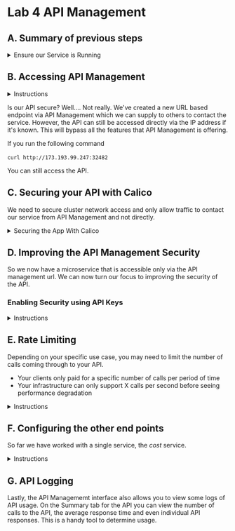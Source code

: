 # Lab 4 API Management

## A. Summary of previous steps

<details>
<summary>Ensure our Service is Running</summary>

So far, we have created services, deployed them to a kubernetes cluster and we have exposed them via a NodePort which assigns a random port to the service.

In this part of the workshop, we will use the IBM Cloud API Management to secure the cost service so that we can eventually control who has access and impose API limits to the calls to that service.  The same techniques could be applied to any service which is exposed with a NodePort.

### Pre-requisites

In order to be able to configure API management you will need some pieces of information about your cluster. Run the two commands below.

```
kubectl get nodes -o wide
kubectl get services -o wide
```

The first one will allow you to find your External IP address for your cluster.

The second will allow you to see which port your NodePort is configured for,

Sample output: 
```
$ kubectl get nodes -o wide
NAME            STATUS   ROLES    AGE   VERSION       INTERNAL-IP     EXTERNAL-IP      OS-IMAGE             KERNEL-VERSION      CONTAINER-RUNTIME
10.80.171.159   Ready    <none>   15d   v1.14.6+IKS   10.80.171.159   173.197.99.247   Ubuntu 16.04.6 LTS   4.4.0-161-generic   containerd://1.2.9

$ kubectl get services -o wide
NAME                  TYPE        CLUSTER-IP       EXTERNAL-IP   PORT(S)          AGE     SELECTOR
account-service       NodePort    172.25.28.46     <none>        8080:32485/TCP   4d18h   app=dep-account
kubernetes            ClusterIP   172.25.0.1       <none>        443/TCP          15d     <none>
cost-service          NodePort    172.25.126.195   <none>        8082:32482/TCP   4d18h   app=dep-cost
provider-service      NodePort    172.25.240.212   <none>        8081:31694/TCP   4d18h   app=dep-provider

```

So for our example, the cost service is exposed with:
- External IP: 173.197.99.247
- Port: 32482

### Testing our service using curl

We should be able to access our cost service (redirect message) using *curl* (or Postman)
```
curl http://173.197.99.247:32482
```

Sample output:
```
$ curl http://173.197.99.247:32482
  % Total    % Received % Xferd  Average Speed   Time    Time     Time  Current
                                 Dload  Upload   Total   Spent    Left  Speed
100    27  100    27    0     0    245      0 --:--:-- --:--:-- --:--:--   245Found. Redirecting to /cost

```

</details>

## B. Accessing API Management

<details>
<summary>Instructions</summary>


**Note:** If you are using a Mac, do not use Safari as the browser as it seems to have issues and does not allow all the steps to be completed fully.

In your IBM Cloud account, 
- Top left menu, then select *API Management*
![](images/01-API-Management.png)
- Then in the left menu select *Managed APIs*
![](images/02-Managed-APIs.png)
- On the right click the blue button *Create Managed API* and select the *API Proxy* option.  An API proxy is a simple reverse proxy which creates a readable URL to point at a backend service.  In our case we're going to point it at the service deployed in Kubernetes.
![](images/03-API-Proxy.png)

### Creating your first API proxy

The page that comes up allows you to create an API proxy. The simplest way to achive this is by filling in the information for
- API Name, this is just a user friendly name to identify the API
- Base path for API, this is what you want. Often a version is used, for example `/v1` followed by the name of the endpoint `/cost` for a resulting: `/v1/cost`
- External endpoint, this will be the public IP of your kubernetes cluster with the port used by your NodePort
![](images/04-API-Info.png)

**Note**: that our apps currently redirect the `/` to `/cost` by default. To avoid this redirect we should specify the end point directly

With those pieces of information filled in, scroll to the bottom and click the blue *Create* button.  For now, you can ignore the Security and Rate Limiting section.

If you go on the *Summary* tab, you will see the Route you have just created.
![](images/05-Summary.png)

In our case the route is `https://1883da9e.us-south.apiconnect.appdomain.cloud/v1/cost`

You should now be able to test the new end point:
```bash
curl https://1883da9e.us-south.apiconnect.appdomain.cloud/v1/cost/123
```

</details>

Is our API secure? Well.... Not really.  We've created a new URL based endpoint via API Management which we can supply to others to contact the service.  However, the API can still be accessed directly via the IP address if it's known.  This will bypass all the features that API Management is offering.

If you run the following command

`curl http://173.193.99.247:32482`

You can still access the API.

## C. Securing your API with Calico

We need to secure cluster network access and only allow traffic to contact our service from API Management and not directly.  

<details>
<summary>Securing the App With Calico</summary>

So in the previous steps, we started securing our API, but realized that someone who finds the public ip and port of our cluster would still be able to access the API by bypassing our API Management. When using Kubernetes clusters we can protect our cluster by using some plugins.

In this case we will be using a plugin called Calico to enable some networking policies.

### Installing Calico

Calico enables networking and network policy in Kubernetes clusters. In IBM Cloud, Calico is pre-installed which allows us to configure network policies in our cluster. But before we do that, we need to install the Calico command line interface (CLI).

Go to the following URL and follow the instructions to install Calico CLI

https://cloud.ibm.com/docs/containers?topic=containers-network_policies#cli_install

**Note:** if you are using a Windows machine, you will need to add the `--config=calicoctl.cfg` option to all the command lines in this lab. It is easier if you copy the configuration file to your current directory to achieve this.

### Configuring Calico Network policies

### Blocking all incoming traffic on the open ports

The first step we want to take is to block all traffic going to the cluster so that services are no longer accessible.

We achieve this by using a *Global Network Policy* to deny access:
```yaml
 apiVersion: projectcalico.org/v3
 kind: GlobalNetworkPolicy
 metadata:
   name: deny-nodeports
 spec:
   applyOnForward: true
   preDNAT: true
   ingress:
   - action: Deny
     destination:
       ports:
       - 30000:32767
     protocol: TCP
     source: {}
   - action: Deny
     destination:
       ports:
       - 30000:32767
     protocol: UDP
     source: {}
   selector: ibm.role=='worker_public'
   order: 1100
   types:
   - Ingress
```

As you may see in the above policy:
- We deny all incoming TCP traffic on ports 30000 to 32767
- We deny all incoming UDP traffic on ports 30000 to 32767

You can find this policy in a file called `deny-nodeports.yaml` in the repository.  Navigate to the cascon-2019-kubernetes-apimanager/04-api-management directory on your computer which you cloned from GitHub in the previous labs.

Run the command: 

    calicoctl apply -f deny-nodeports.yaml
    
You should get confirmation that the policy was applied.

Now try connecting to your service using the curl command again.  It now will not connect due to the network policy.

### Accepting incoming connections using a whitelist

Now that all traffic going to those ports has been blocked our API is secured, but also is unusable by anyone.

For testing purposes we will want to open up access to our IP address.  Open the file whitelist.yaml and update the IP address to be your external IP address.  You can obtain this IP (my_ip_address) from the command:

    curl https://ifconfig.me
    
The external node IP (node_ip) can be determined by: 

    kubectl get nodes -o=jsonpath='{.items[0].status.addresses[?(@.type=="ExternalIP")].address}'

The nodeport (nodeport_port) of your cost service is found at:

    kubectl get service cost-service

This is the whitelist.yaml file:

```yaml
 apiVersion: projectcalico.org/v3
 kind: GlobalNetworkPolicy
 metadata:
   name: whitelist
 spec:
   applyOnForward: true
   preDNAT: true
   ingress:
   - action: Allow
     destination:
       nets:
       - <node_ip>/32
       ports:
       - <nodeport_port>
     protocol: TCP
     source:
       nets:
       - <my_ip_address>/32
   selector: ibm.role=='worker_public'
   order: 500
   types:
   - Ingress
```

Save the file.

As you may see above the policy:
- Allows for incoming connections coming from *your* IP
- Allows connections going specifically to the cluster public_ip and nodeport port for the service you want to expose

Run the command: 

    calicoctl apply -f whitelist.yaml
    
You should get confirmation that the policy was applied.

Try accessing your service again using the command we used before and the direct IP address - the connection should work. Ask a friend to try to connect and the connection should fail.

Obviously this is not achieving what we ultimately want yet because we are only allowing traffic from our own computer.  

If you try to connect using the API Management URL we received in the previous step, that connection should still fail.

### Updating our policy to allow connections from the API Management IPs

The API Management actually uses multiple IP addresses to connect to the service, so we need to add all of them to our whitelist. Open up the whitelist.yaml file again and add these entries:

    - 169.46.64.77/32
    - 169.48.97.212/32
    - 169.48.246.130/32
    - 169.48.246.131/32
    - 169.48.97.211/32
    - 169.60.186.186/32
    - 169.46.27.162/32

```yaml
 apiVersion: projectcalico.org/v3
 kind: GlobalNetworkPolicy
 metadata:
   name: whitelist
 spec:
   applyOnForward: true
   preDNAT: true
   ingress:
   - action: Allow
     destination:
       nets:
       - <cluster_public_ip>/32
       ports:
       - <nodeport_port>
     protocol: TCP
     source:
       nets:
       - 169.46.64.77/32
       - 169.48.97.212/32
       - 169.48.246.130/32
       - 169.48.246.131/32
       - 169.48.97.211/32
       - 169.60.186.186/32
       - 169.46.27.162/32
       - <my_ip_address>/32
   selector: ibm.role=='worker_public'
   order: 500
   types:
   - Ingress
```

Apply this new whitelist by executing the command `calicoctl apply -f whitelist.yaml`

Now if you try to connect using the API Management URL we received in the previous step that connection should successfully connect to the service.

If you need help finding the IP addresses for API Management, refer to this document: 
[Finding the IP of API Management for Calico](04c-finding-the-ip-of-api-management.md)

### Removing our own IP from the configuration

Now that we have enabled the IPs for the API Management, you should remove your own IP from the whitelist so that all traffic can only come through the API Management link.

</details>

## D. Improving the API Management Security

So we now have a microservice that is accessible only via the API management url. We can now turn our focus to improving the security of the API.

### Enabling Security using API Keys

<details>
<summary>Instructions</summary>

Now that our API is accessible via the API Management, we can start enabling some of the security features included.

- Go to the *Definition" tab for the API in API Management
- Scroll to *Security and Rate Limiting*
- On the right, enable the *Require applications to authenticate via API key* option
    - Method: API key only
    - Location of API key and secret: Header
    - Parameter name of API key: X-IBM-Client-Id
- Scroll to the bottom and click *Save*

Back in the terminal if you re-run the curl command for the service you will get an authorization error.  Example:
```
curl https://1883da9d.us-south.apiconnect.appdomain.cloud/v1/cost/123
{"status":401,"message":"Error: Unauthorized"}
```

### Creating an API Key

In order to be able to access our API, we now need to create an API Key and start using it.

- In the API Managmement screen for the specific Cost API select the *Sharing & keys* tab
- In the *Sharing Outside of Cloud Foundry organization* section, click the blue button *Create API key*
    - Descriptive name: First API Key
    - API key: *Use generated key*
![](images/06-Create-API-Key.png)
- Click the blue *Create* button

![](images/07-First-API-key.png)


### Calling the API using the API Key

You now have an API key that you can use when calling the service. As per the configurations selected in previous steps, this API key needs to be added to the header

The curl command would look something like: 

`curl https://1883da9e.us-south.apiconnect.appdomain.cloud/v1/cost -H "X-IBM-Client-Id: <API_KEY>"`

Great! our API call worked!
- 

The Lite API Management feature in IBM Cloud allows up to 5 keys to be added per API.  These could be used to offer integration access to your API to different users or applications.

### Discussion on API Key and Secret

A secret is similar to a key, as is used to maintain access to the API itself. A secret is customizable and can be changed without changing the key. There cannot be a secret if there is no key. For example, only someone with the correct secret can upload a new version of the API. You can require an API and a secret for your API calls or only use a key. Secrets can be helpful if you need to change the secret, but do not want to change the key.

From: https://cloud.ibm.com/docs/services/api-management?topic=api-management-manage_apis

</details>


## E. Rate Limiting

Depending on your specific use case, you may need to limit the number of calls coming through to your API.
- Your clients only paid for a specific number of calls per period of time
- Your infrastructure can only support X calls per second before seeing performance degradation

<details>
<summary>Instructions</summary>

This is what you need to do to enable rate limiting

- On the *Definition* tab, scroll to the *Rate limiting* section
- Enable the *Limit API call rate on a per-key basis*
  - Maximum calls: 5
  - Unit of time: Minute

![](images/08-Rate-Limiting.png)

Now if you execute the command:
`curl https://1883da9e.us-south.apiconnect.appdomain.cloud/v1 -H "X-IBM-Client-Id: <API_KEY>"`

it will work for the first 5 calls, but will respond with a 
```
{"status":429,"message":"Error: Rate limit exceeded"}
```
error once you have exceeded the number of calls in that particular minute.

Of course this configuration is mostly for demonstration purposes and you would want to configure it to your specific requirements.  Rate limiting can apply differently to different API's and also to different keys.  So you could limit certain API's and specific keys at a higher or lower rate.

</details>

## F. Configuring the other end points

So far we have worked with a single service, the *cost* service.

<details>
<summary>Instructions</summary>

We have 2 other services that we can also configure, the *account* and the *provider* services.

### Configuring the account and provider services

For both of these you will want to repeat the steps from the [First part of the lab](Readme.md), specifically the section **Creating your first API proxy**. Of course you will need to adjust the endpoints accordingly.

You will then also have to update your `whitelist.yaml` file to include the additional 2 ports required for these services.

Your `whitelist.yaml` should look like:
```yaml
 apiVersion: projectcalico.org/v3
 kind: GlobalNetworkPolicy
 metadata:
   name: whitelist
 spec:
   applyOnForward: true
   preDNAT: true
   ingress:
   - action: Allow
     destination:
       nets:
       - <cluster_public_ip>/32
       ports:
       - <port for cost service>
       - <port for account service>
       - <port for provider service>
     protocol: TCP
     source:
       nets:
       - 169.46.64.77/32
       - 169.48.97.212/32
       - 169.48.246.130/32
       - 169.48.97.211/32
       - <my_ip_address>/32
   selector: ibm.role=='worker_public'
   order: 500
   types:
   - Ingress
```
Apply the new whitelist using the command `calicoctl apply -f whitelist.yaml`

You should now be able to test the new end points:
```
curl https://1883da9e.us-south.apiconnect.appdomain.cloud/v1/account
curl https://1883da9e.us-south.apiconnect.appdomain.cloud/v1/provider
```
Note that at the moment only the cost service requires an API key.

If you provide some additional information on the path of the url you will receive specific information:
```bash
$ curl https://1883da9d.us-south.apiconnect.appdomain.cloud/v1/account/123
  % Total    % Received % Xferd  Average Speed   Time    Time     Time  Current
                                 Dload  Upload   Total   Spent    Left  Speed
100   100  100   100    0     0    163      0 --:--:-- --:--:-- --:--:--   163{"account_id":"123","name":"Mary Walters","address":"819 Walters Ave","providers":["bell","rogers"]}

$ curl https://1883da9d.us-south.apiconnect.appdomain.cloud/v1/provider/bell
  % Total    % Received % Xferd  Average Speed   Time    Time     Time  Current
                                 Dload  Upload   Total   Spent    Left  Speed
100    44  100    44    0     0    100      0 --:--:-- --:--:-- --:--:--   100{"provider_id":"bell","cost":15.99,"term":2}

```

### Next level of configuration

Here, take some time on your own to configure the API's in different ways.  In addition to being able to add an API Key as we did in the cost service, we can experiment with:
- configuring some of the API's with API keys and some without
- Having a different Rate Limits per API
- Using API Keys and Secret: https://cloud.ibm.com/docs/services/api-management?topic=api-management-keys_secrets

</details>

## G. API Logging

Lastly, the API Managememt interface also allows you to view some logs of API usage.  On the Summary tab for the API you can view the number of calls to the API, the average response time and even individual API responses.  This is a handy tool to determine usage.


